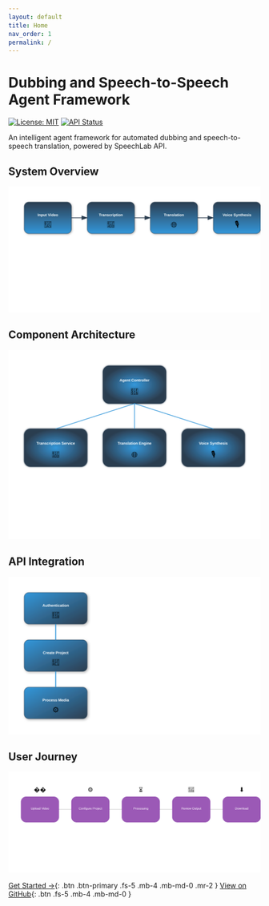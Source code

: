 ```yaml
---
layout: default
title: Home
nav_order: 1
permalink: /
---
```


# Dubbing and Speech-to-Speech Agent Framework

[![License: MIT](https://img.shields.io/badge/License-MIT-yellow.svg)](https://opensource.org/licenses/MIT)
[![API Status](https://img.shields.io/badge/API-Stable-green.svg)](https://translate-api.speechlab.ai)

An intelligent agent framework for automated dubbing and speech-to-speech translation, powered by SpeechLab API.

## System Overview

![Process Flow](/assets/images/process-flow.svg)

## Component Architecture

![Component Interaction](/assets/images/component-interaction.svg)

## API Integration

![API Flow](/assets/images/api-flow.svg)

## User Journey

![User Journey](/assets/images/user-journey.svg)

[Get Started →](/docs/getting-started/){: .btn .btn-primary .fs-5 .mb-4 .mb-md-0 .mr-2 }
[View on GitHub](https://github.com/shaft-dev/dubbing-agent-framework){: .btn .fs-5 .mb-4 .mb-md-0 }
